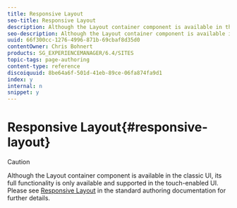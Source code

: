 ```yaml
---
title: Responsive Layout
seo-title: Responsive Layout
description: Although the Layout container component is available in the classic UI, its full functionality is only available and supported in the touch-enabled UI.
seo-description: Although the Layout container component is available in the classic UI, its full functionality is only available and supported in the touch-enabled UI.
uuid: 66f300cc-1276-4996-871b-69cbaf8d35d0
contentOwner: Chris Bohnert
products: SG_EXPERIENCEMANAGER/6.4/SITES
topic-tags: page-authoring
content-type: reference
discoiquuid: 8be64a6f-501d-41eb-89ce-06fa874fa9d1
index: y
internal: n
snippet: y
---
```


# Responsive Layout{#responsive-layout}

>[!CAUTION]
>
>Although the Layout container component is available in the classic UI, its full functionality is only available and supported in the touch-enabled UI. Please see [Responsive Layout](../../../sites/authoring/using/responsive-layout.md) in the standard authoring documentation for further details.


